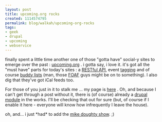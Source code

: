 ```yaml
--- 
layout: post
title: upcoming.org rocks
created: 1114574795
permalink: blog/walkah/upcoming-org-rocks
tags: 
- geek
- drupal
- upcoming
- webservice
---
```

<p>
finally spent a little time another one of those "gotta have" social-y sites to emerge over the past : <a href="http://www.upcoming.org/" title="upcoming events">upcoming.org</a> . i gotta say, i love it. it's got all the "must have" parts for today's sites : a <a href="http://upcoming.org/services/api/" title="upcoming api">RESTful API</a>, event <a href="http://upcoming.org/tag/" title="upcoming tags">tagging</a> and of course <a href="http://upcoming.org/friend/" title="Upcoming friends">buddy lists</a> (man, those <a href="http://www.foaf-project.org/" title="FOAF project">FOAF</a> guys might be on to something). I also dig that they've got iCal feeds too.
</p><p>
For those of you just in it to stalk me ... my page is <a href="http://upcoming.org/user/13655/" title="James Walker on upcoming">here</a> . Oh, and because I can't get through a post without it, there is (of course) already a <a href="http://hybernaut.com/upcoming-module">drupal module</a> in the works. I'll be checking that out for sure (but, of course if I enable it here - everyone will know how infrequently I leave the house).
</p><p>
oh, and... i just *had* to add the <a href="http://upcoming.org/event/18322/" title="Mike Doughty at the Rivoli">mike doughty show</a>. ;)
</p>
